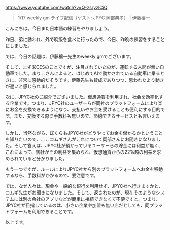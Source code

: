 https://www.youtube.com/watch?v=Q-zsryzlCjQ

> 1/17 weekly gm ライブ配信（ゲスト: JPYC 岡部典孝） | 伊藤穰一 

こんにちは。今日また日本語の練習をやりましょう。

昨日、弟に誘われ、外で晩飯を食べに行ったので、今日、昨晩の練習をすることにしました。

では、今日の話題は、伊藤穰一先生のweekly gmでございます。

そして、まず米CESのことですが、注目されていたのが、運転する人間が無い自動車でした。まりこさんによると、はじめてAIで動かされている自動車に乗るときに、非常に感動的だそうです。伊藤先生も賛成でありつつ、思われたより動きが遅いと感じられました。

次に、JPYC社のご紹介でございました。仮想通貨を利用され、社会を効率化する企業です。つまり、JPYC社のユーザーらが同社のプラットフォームにより楽にお金を交換できるようになり、支払いやお金を受けることも便利にする目的です。また、交換する際に手数料も無いので、節約できるサービスとも言いえます。

しかし、当然ながら、ぼくらもJPYC社がどうやってお金を儲かるかということを知りたいので、ここコムギさんがこれについて岡部さんにお聞きになりました。そして答えは、JPYC社が預かっているユーザーらの貯金には利益が無く、これによって、御社がその利益を集められ、仮想通貨からの22%超の利益を求められていると分かりました。

もう一つですが、ルールによりJPYC社から別のプラットフォームへお金を移動するなら、手数料がかかるので、要注意です。

では、なぜ人々は、現金や一般的な銀行を利用せず、JPYC社へ行きますかと、コムギ先生がお聞きになりました。そして、返されたのが、現在そのようなシステムには別の会社のアプリなどが簡単に接続できなくて不便ですと。つまり、JPYC社が目指しているのは、小さい企業や加盟も無い店だとしても、同プラットフォームを利用できることです。

以上です。